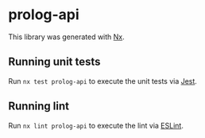 # prolog-api

This library was generated with [Nx](https://nx.dev).

## Running unit tests

Run `nx test prolog-api` to execute the unit tests via [Jest](https://jestjs.io).

## Running lint

Run `nx lint prolog-api` to execute the lint via [ESLint](https://eslint.org/).
